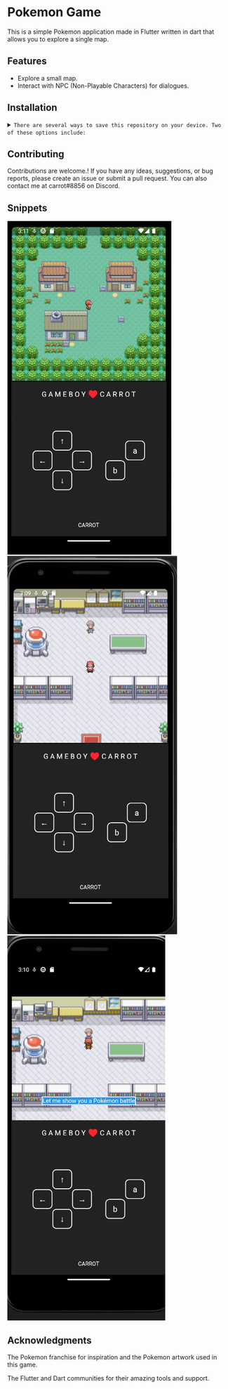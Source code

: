 # Pokemon Game

This is a simple Pokemon application made in Flutter written in dart that allows you to explore a single map. 

## Features
- Explore a small map.<br/>
- Interact with NPC (Non-Playable Characters) for dialogues. <br/>

## Installation
<details>
<summary>
  <code>There are several ways to save this repository on your device. Two of these options include:</code>
</summary>

- [Downloading repository as ZIP](https://github.com/carrot2803/pokemon-flutter-game/archive/refs/heads/master.zip)
- Running the following command in a terminal, provided the [GitHub CLI](https://cli.github.com/) has been previously installed:
```sh
git clone https://github.com/carrot2803/pokemon-flutter-game.git
```

<code>Install Flutter and dependencies:  </code>
You can download and install Flutter from the official Flutter website: https://flutter.dev

Run the following command to install the required dependencies:
```sh
flutter pub get
```
Run the app: Connect your device or emulator, and run the following command to launch the app:
```sh
flutter run
```
</details>

## Contributing

Contributions are welcome.! If you have any ideas, suggestions, or bug reports, please create an issue or submit a pull request. You can also contact me at carrot#8856 on Discord.

## Snippets
![Screenshot 1](screenshots/screenshot1.png)<br/>
![Screenshot 2](screenshots/screenshot2.png)<br/>
![Screenshot 3](screenshots/screenshot3.png)

## Acknowledgments
The Pokemon franchise for inspiration and the Pokemon artwork used in this game.

The Flutter and Dart communities for their amazing tools and support.
